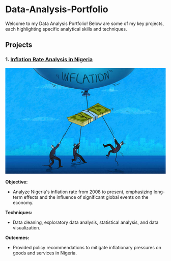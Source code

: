 # Data-Analysis-Portfolio
Welcome to my Data Analysis Portfolio! Below are some of my key projects, each highlighting specific analytical skills and techniques.

## Projects
### 1. [Inflation Rate Analysis in Nigeria](https://github.com/KENE508/Inflation-rate-analysis-in-Nigeria)
![Inflation rate screenshot](https://github.com/KENE508/Inflation-rate-analysis-in-Nigeria/blob/main/Inflation%20Rate.jpg)

**Objective:** 
 - Analyze Nigeria's inflation rate from 2008 to present, emphasizing long-term effects and the influence of significant global events on the economy.

**Techniques:** 
 - Data cleaning, exploratory data analysis, statistical analysis, and data visualization.

**Outcomes:**
 - Provided policy recommendations to mitigate inflationary pressures on goods and services in Nigeria.

